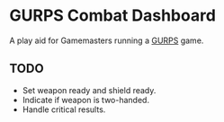 # GURPS Combat Dashboard

A play aid for Gamemasters running a [GURPS](http://www.sjgames.com/gurps/) game.

## TODO

* Set weapon ready and shield ready.
* Indicate if weapon is two-handed.
* Handle critical results.